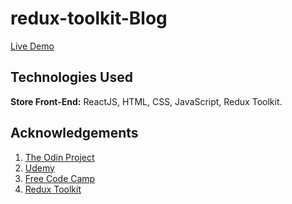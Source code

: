 ﻿# redux-toolkit-Blog

 [Live Demo](https://redux-toolkit-blog-kappa.vercel.app/)




## Technologies Used

**Store Front-End:**  ReactJS, HTML, CSS, JavaScript, Redux Toolkit.


## Acknowledgements

 1. [The Odin Project](https://www.theodinproject.com/paths/full-stack-javascript/courses/intermediate-html-and-css)
 2. [Udemy](https://www.udemy.com/course/react-the-complete-guide-incl-redux/)
 3. [Free Code Camp](https://www.youtube.com/@freecodecamp)
 4. [Redux Toolkit](https://redux-toolkit.js.org/)

